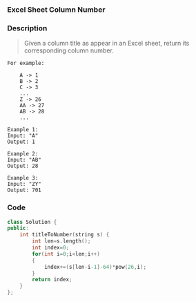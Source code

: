 ###  Excel Sheet Column Number 
### Description 
> Given a column title as appear in an Excel sheet, return its corresponding column number.
```
For example:

    A -> 1
    B -> 2
    C -> 3
    ...
    Z -> 26
    AA -> 27
    AB -> 28 
    ...
```
```
Example 1:
Input: "A"
Output: 1

Example 2:
Input: "AB"
Output: 28

Example 3:
Input: "ZY"
Output: 701
```
### Code
```C++
class Solution {
public:
    int titleToNumber(string s) {
        int len=s.length();
        int index=0;
        for(int i=0;i<len;i++)
        {
            index+=(s[len-i-1]-64)*pow(26,i);
        }
        return index;
    }
};
```